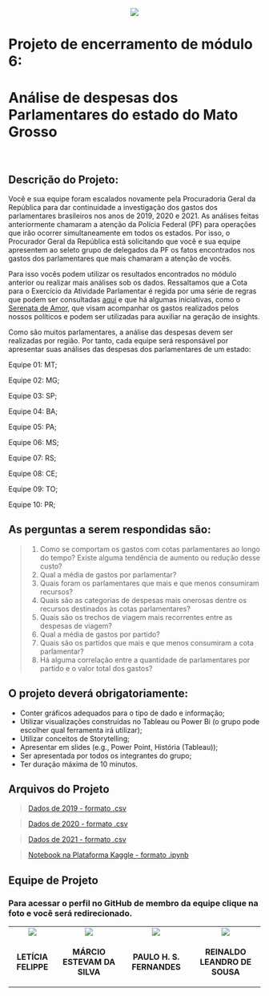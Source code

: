 <p align="center"><img src="https://static.wixstatic.com/media/fa559d_e8069e4c970844aa803e7d99c1d391ad~mv2.jpg/v1/fill/w_850,h_400,al_c,q_80,usm_0.66_1.00_0.01/tribunal%20de%20contas%20mt.webp"></p>
  
<h1>Projeto de encerramento de módulo 6:</h1>
<h1>Análise de despesas dos Parlamentares do estado do Mato Grosso</h1>
<br>
<h2>Descrição do Projeto:</h2>

<p>Você e sua equipe foram escalados novamente pela Procuradoria Geral da
República para dar continuidade a investigação dos gastos dos parlamentares
brasileiros nos anos de 2019, 2020 e 2021. As análises feitas anteriormente
chamaram a atenção da Polícia Federal (PF) para operações que irão ocorrer
simultaneamente em todos os estados. Por isso, o Procurador Geral da
República está solicitando que você e sua equipe apresentem ao seleto grupo de
delegados da PF os fatos encontrados nos gastos dos parlamentares que mais
chamaram a atenção de vocês.</p>
<p>Para isso vocês podem utilizar os resultados encontrados no módulo anterior ou
realizar mais análises sob os dados. Ressaltamos que a Cota para o Exercício
da Atividade Parlamentar é regida por uma série de regras que podem ser
consultadas <a href="https://www2.camara.leg.br/legin/int/atomes/2009/atodamesa-43-21-maio-2009-588364-norma-cd-mesa.html">aqui</a> e que há algumas iniciativas, como o <a href="https://serenata.ai/">Serenata de Amor</a>, que
visam acompanhar os gastos realizados pelos nossos políticos e podem ser
utilizadas para auxiliar na geração de insights.</p>
<p>Como são muitos parlamentares, a análise das despesas devem ser realizadas
por região. Por tanto, cada equipe será responsável por apresentar suas
análises das despesas dos parlamentares de um estado:</p>
<p>Equipe 01: MT;</p>
<p>Equipe 02: MG;</p>
<p>Equipe 03: SP;</p>
<p>Equipe 04: BA;</p>
<p>Equipe 05: PA;</p>
<p>Equipe 06: MS;</p>
<p>Equipe 07: RS;</p>
<p>Equipe 08: CE;</p>
<p>Equipe 09: TO;</p>
<p>Equipe 10: PR;</p>


<h2>As perguntas a serem respondidas são:</h2>

>1. Como se comportam os gastos com cotas parlamentares ao longo
do tempo? Existe alguma tendência de aumento ou redução desse
custo?
>2. Qual a média de gastos por parlamentar?
>3. Quais foram os parlamentares que mais e que menos consumiram
recursos?
>4. Quais são as categorias de despesas mais onerosas dentre os
recursos destinados às cotas parlamentares?
>5. Quais são os trechos de viagem mais recorrentes entre as despesas
de viagem?
>6. Qual a média de gastos por partido?
>7. Quais são os partidos que mais e que menos consumiram a
cota parlamentar?
>8. Há alguma correlação entre a quantidade de parlamentares
por partido e o valor total dos gastos?

<h2>O projeto deverá obrigatoriamente:</h2>

* Conter gráficos adequados para o tipo de dado e informação;
* Utilizar visualizações construídas no Tableau ou Power Bi (o grupo pode
escolher qual ferramenta irá utilizar);
* Utilizar conceitos de Storytelling;
* Apresentar em slides (e.g., Power Point, História (Tableau));
* Ser apresentada por todos os integrantes do grupo;
* Ter duração máxima de 10 minutos.

<h2>Arquivos do Projeto</h2>

><a href="https://download1641.mediafire.com/5yeepzekyzzg/bm4g1f06n3k0hgm/Ano-2019.csv" target="_blank">Dados de 2019 - formato .csv</a>

><a href="https://download1638.mediafire.com/2cn51dtfkuyg/nmbwe4wxf863rpj/Ano-2020.csv" target="_blank">Dados de 2020 - formato .csv</a>

><a href="https://download849.mediafire.com/unejvn9v6vtg/5psl83cmlg2dwow/Ano-2021.csv" target="_blank">Dados de 2021 - formato .csv</a>

><a href="https://www.kaggle.com/mrcioestevamdasilva/projeto-modulo-6-resilia" target="_blank">Notebook na Plataforma Kaggle - formato .ipynb</a>


<h2>Equipe de Projeto</h2>

<h3>Para acessar o perfil no GitHub de membro da equipe clique na foto e você será redirecionado.</h3>
<table align="center">
    <tr align="center">        
    <td><a href="https://github.com/leticiafelippe"><img src="https://static.wixstatic.com/media/fa559d_7cd4e0d00dc6431e937b93efc00949c9~mv2.jpg/v1/fill/w_189,h_192,al_c,q_80,usm_0.66_1.00_0.01/LETICIA.webp"</a></td>
    <td><a href="https://github.com/Mestevam1976" target="_blank"><img src="https://static.wixstatic.com/media/fa559d_fa2cf4ccc63e4aa6b4139bd9fd83a54c~mv2.jpg/v1/crop/x_74,y_0,w_550,h_595/fill/w_189,h_192,al_c,q_80,usm_0.66_1.00_0.01/marcio.webp"></a></td>
    <td><a href="https://github.com/PHSFernandes"><img src="https://static.wixstatic.com/media/fa559d_32b5fb5b548d47abbbee5f77f35121c9~mv2.jpg/v1/fill/w_189,h_192,al_c,q_80,usm_0.66_1.00_0.01/PH.webp"</a></td>
    <td><a href="https://github.com/Reinaldos"><img src="https://static.wixstatic.com/media/fa559d_6a3934268c4d46d3901ed0e0324b45f0~mv2.jpg/v1/fill/w_189,h_192,al_c,q_80,usm_0.66_1.00_0.01/REINALDO.webp"</a></td>        
    </tr>    
    <tr align="center">
        <td><p align="center"><b>LETÍCIA FELIPPE</b></p></td>
        <td><p align="center"><b>MÁRCIO ESTEVAM DA SILVA</b></p></td>
        <td><p align="center"><b>PAULO H. S. FERNANDES</b></p></td>
        <td><p align="center"><b>REINALDO LEANDRO DE SOUSA</b></p></td>
                
</table>
    
   

